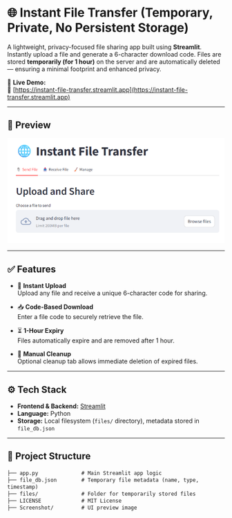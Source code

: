 # 🌐 Instant File Transfer (Temporary, Private, No Persistent Storage)

A lightweight, privacy-focused file sharing app built using **Streamlit**. Instantly upload a file and generate a 6-character download code. Files are stored **temporarily (for 1 hour)** on the server and are automatically deleted — ensuring a minimal footprint and enhanced privacy.

🚀 **Live Demo:**  
🔗 [https://instant-file-transfer.streamlit.app](https://instant-file-transfer.streamlit.app)

---

## 📸 Preview

![Instant File Transfer Screenshot](Screenshots/Step%20(1).png)

---

## ✅ Features

- 📎 **Instant Upload**  
  Upload any file and receive a unique 6-character code for sharing.

- 📥 **Code-Based Download**  
  Enter a file code to securely retrieve the file.

- ⏳ **1-Hour Expiry**  
  Files automatically expire and are removed after 1 hour.

- 🧹 **Manual Cleanup**  
  Optional cleanup tab allows immediate deletion of expired files.

---

## ⚙️ Tech Stack

- **Frontend & Backend:** [Streamlit](https://streamlit.io/)
- **Language:** Python
- **Storage:** Local filesystem (`files/` directory), metadata stored in `file_db.json`

---

## 📁 Project Structure

```plaintext
├── app.py              # Main Streamlit app logic
├── file_db.json        # Temporary file metadata (name, type, timestamp)
├── files/              # Folder for temporarily stored files
├── LICENSE             # MIT License
├── Screenshot/         # UI preview image 
